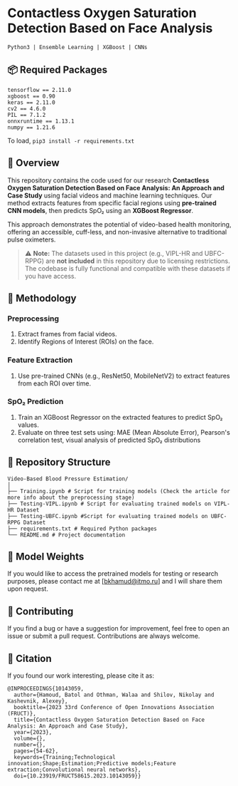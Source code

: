 # Contactless Oxygen Saturation Detection Based on Face Analysis


```Python3 | Ensemble Learning | XGBoost | CNNs```

## 📦 Required Packages

```
tensorflow == 2.11.0
xgboost == 0.90
keras == 2.11.0
cv2 == 4.6.0
PIL == 7.1.2
onnxruntime == 1.13.1
numpy == 1.21.6
```

To load,
```pip3 install -r requirements.txt```

## 🧬 Overview

This repository contains the code used for our research **Contactless Oxygen Saturation Detection Based on Face Analysis: An Approach and Case Study** using facial videos and machine learning techniques. Our method extracts features from specific facial regions using **pre-trained CNN models**, then predicts SpO₂ using an **XGBoost Regressor**.

This approach demonstrates the potential of video-based health monitoring, offering an accessible, cuff-less, and non-invasive alternative to traditional pulse oximeters.

> ⚠️ **Note:** The datasets used in this project (e.g., VIPL-HR and UBFC-RPPG) are **not included** in this repository due to licensing restrictions. The codebase is fully functional and compatible with these datasets if you have access.




## 🧠 Methodology

### Preprocessing

1. Extract frames from facial videos.
2. Identify Regions of Interest (ROIs) on the face.

### Feature Extraction

1. Use pre-trained CNNs (e.g., ResNet50, MobileNetV2) to extract features from each ROI over time.

### SpO₂ Prediction

1. Train an XGBoost Regressor on the extracted features to predict SpO₂ values.
2. Evaluate on three test sets using: MAE (Mean Absolute Error), Pearson's correlation test, visual analysis of predicted SpO₂ distributions

## 📁 Repository Structure

```
Video-Based Blood Pressure Estimation/
│
├── Training.ipynb # Script for training models (Check the article for more info about the preprocessing stage)
├── Testing-VIPL.ipynb # Script for evaluating trained models on VIPL-HR Dataset
├── Testing-UBFC.ipynb #Script for evaluating trained models on UBFC-RPPG Dataset
├── requirements.txt # Required Python packages
└── README.md # Project documentation
```

## 💾 Model Weights
If you would like to access the pretrained models for testing or research purposes, please contact me at [bkhamud@itmo.ru] and I will share them upon request.

## 🤝 Contributing
If you find a bug or have a suggestion for improvement, feel free to open an issue or submit a pull request. Contributions are always welcome.

## 📜 Citation
If you found our work interesting, please cite it as:
```
@INPROCEEDINGS{10143059,
  author={Hamoud, Batol and Othman, Walaa and Shilov, Nikolay and Kashevnik, Alexey},
  booktitle={2023 33rd Conference of Open Innovations Association (FRUCT)}, 
  title={Contactless Oxygen Saturation Detection Based on Face Analysis: An Approach and Case Study}, 
  year={2023},
  volume={},
  number={},
  pages={54-62},
  keywords={Training;Technological innovation;Shape;Estimation;Predictive models;Feature extraction;Convolutional neural networks},
  doi={10.23919/FRUCT58615.2023.10143059}}

```

